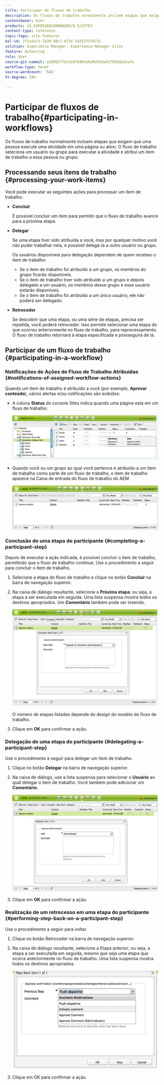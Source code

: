 ```yaml
---
title: Participar de fluxos de trabalho
description: Os fluxos de trabalho normalmente incluem etapas que exigem que uma pessoa execute uma atividade em uma página ou ativo. O fluxo de trabalho seleciona um usuário ou grupo para executar a atividade e atribui um item de trabalho a essa pessoa ou grupo.
contentOwner: User
products: SG_EXPERIENCEMANAGER/6.5/SITES
content-type: reference
topic-tags: site-features
exl-id: 2f1a3a73-7a20-48c7-8f3e-54252f5fb71c
solution: Experience Manager, Experience Manager Sites
feature: Authoring
role: User
source-git-commit: a28883778c5e8fb90cbbd0291ded17059ab2ba7e
workflow-type: tm+mt
source-wordcount: '541'
ht-degree: 39%

---
```


# Participar de fluxos de trabalho{#participating-in-workflows}

Os fluxos de trabalho normalmente incluem etapas que exigem que uma pessoa execute uma atividade em uma página ou ativo. O fluxo de trabalho seleciona um usuário ou grupo para executar a atividade e atribui um item de trabalho a essa pessoa ou grupo.

## Processando seus itens de trabalho {#processing-your-work-items}

Você pode executar as seguintes ações para processar um item de trabalho:

* **Concluir**

  É possível concluir um item para permitir que o fluxo de trabalho avance para a próxima etapa.

* **Delegar**

  Se uma etapa tiver sido atribuída a você, mas por qualquer motivo você não puder trabalhar nela, é possível delegá-la a outro usuário ou grupo.

  Os usuários disponíveis para delegação dependem de quem recebeu o item de trabalho:

   * Se o item de trabalho foi atribuído a um grupo, os membros do grupo ficarão disponíveis.
   * Se o item de trabalho tiver sido atribuído a um grupo e depois delegado a um usuário, os membros desse grupo e esse usuário estarão disponíveis.
   * Se o item de trabalho foi atribuído a um único usuário, ele não poderá ser delegado.

* **Retroceder**

  Se descobrir que uma etapa, ou uma série de etapas, precisa ser repetida, você poderá retroceder. Isso permite selecionar uma etapa do que ocorreu anteriormente no fluxo de trabalho, para reprocessamento. O fluxo de trabalho retornará à etapa especificada e prosseguirá de lá.

## Participar de um fluxo de trabalho {#participating-in-a-workflow}

### Notificações de Ações de Fluxo de Trabalho Atribuídas {#notifications-of-assigned-workflow-actions}

Quando um item de trabalho é atribuído a você (por exemplo, **Aprovar conteúdo**), vários alertas e/ou notificações são exibidos:

* A coluna **Status** do console Sites indica quando uma página está em um fluxo de trabalho:

  ![workflowstatus-1](assets/workflowstatus-1.png)

* Quando você ou um grupo ao qual você pertence é atribuído a um item de trabalho como parte de um fluxo de trabalho, o item de trabalho aparece na Caixa de entrada do fluxo de trabalho do AEM.

  ![workflowinbox](assets/workflowinbox.png)

### Conclusão de uma etapa do participante {#completing-a-participant-step}

Depois de executar a ação indicada, é possível concluir o item de trabalho, permitindo que o fluxo de trabalho continue. Use o procedimento a seguir para concluir o item de trabalho.

1. Selecione a etapa do fluxo de trabalho e clique no botão **Concluir** na barra de navegação superior.
1. Na caixa de diálogo resultante, selecione a **Próxima etapa**; ou seja, a etapa a ser executada em seguida. Uma lista suspensa mostra todos os destinos apropriados. Um **Comentário** também pode ser inserido.

   ![workflowcomplete](assets/workflowcomplete.png)

   O número de etapas listadas depende do design do modelo de fluxo de trabalho.

1. Clique em **OK** para confirmar a ação.

### Delegação de uma etapa do participante {#delegating-a-participant-step}

Use o procedimento a seguir para delegar um item de trabalho.

1. Clique no botão **Delegar** na barra de navegação superior.
1. Na caixa de diálogo, use a lista suspensa para selecionar o **Usuário** ao qual delegar o item de trabalho. Você também pode adicionar um **Comentário**.

   ![workflowdelegate](assets/workflowdelegate.png)

1. Clique em **OK** para confirmar a ação.

### Realização de um retrocesso em uma etapa do participante {#performing-step-back-on-a-participant-step}

Use o procedimento a seguir para voltar.

1. Clique no botão Retroceder na barra de navegação superior.
1. Na caixa de diálogo resultante, selecione a Etapa anterior; ou seja, a etapa a ser executada em seguida, mesmo que seja uma etapa que ocorra anteriormente no fluxo de trabalho. Uma lista suspensa mostra todos os destinos apropriados.

   ![screen_shot_2018-08-10at155325](assets/screen_shot_2018-08-10at155325.jpg)

1. Clique em OK para confirmar a ação.
